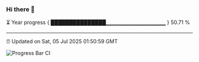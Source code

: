 ### Hi there 👋

⏳ Year progress { ███████████████▁▁▁▁▁▁▁▁▁▁▁▁▁▁▁ } 50.71 %

---

⏰ Updated on Sat, 05 Jul 2025 01:50:59 GMT

![Progress Bar CI](https://github.com/liununu/liununu/workflows/Progress%20Bar%20CI/badge.svg)
